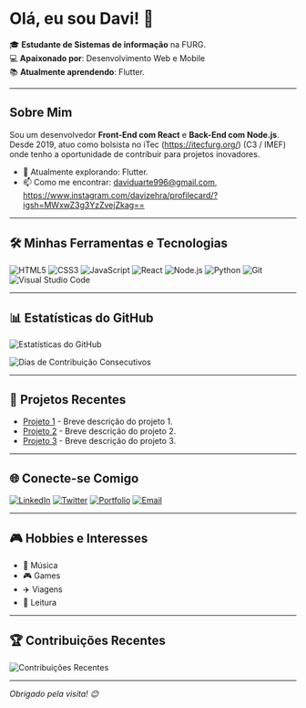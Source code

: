 # Olá, eu sou Davi! 👋

🎓 **Estudante de Sistemas de informação** na FURG.    
💻 **Apaixonado por**: Desenvolvimento Web e Mobile  
📚 **Atualmente aprendendo**: Flutter.  


---

## Sobre Mim

Sou um desenvolvedor **Front-End com React** e **Back-End com Node.js**. Desde 2019, atuo como bolsista no iTec (https://itecfurg.org/) (C3 / IMEF) onde tenho a oportunidade de contribuir para projetos inovadores.

- 🌱 Atualmente explorando: Flutter.
- 📫 Como me encontrar: daviduarte996@gmail.com, https://www.instagram.com/davizehra/profilecard/?igsh=MWxwZ3g3YzZvejZkag==

---

## 🛠️ Minhas Ferramentas e Tecnologias

![HTML5](https://img.shields.io/badge/HTML5-E34F26?style=flat-square&logo=html5&logoColor=white)
![CSS3](https://img.shields.io/badge/CSS3-1572B6?style=flat-square&logo=css3&logoColor=white)
![JavaScript](https://img.shields.io/badge/JavaScript-F7DF1E?style=flat-square&logo=javascript&logoColor=black)
![React](https://img.shields.io/badge/React-61DAFB?style=flat-square&logo=react&logoColor=black)
![Node.js](https://img.shields.io/badge/Node.js-339933?style=flat-square&logo=node.js&logoColor=white)
![Python](https://img.shields.io/badge/Python-3776AB?style=flat-square&logo=python&logoColor=white)
![Git](https://img.shields.io/badge/Git-F05032?style=flat-square&logo=git&logoColor=white)
![Visual Studio Code](https://img.shields.io/badge/VS%20Code-007ACC?style=flat-square&logo=visual-studio-code&logoColor=white)

---

## 📊 Estatísticas do GitHub

<p align="left">
  <img src="https://github-readme-stats.vercel.app/api?username=seu_usuario&show_icons=true&theme=radical" alt="Estatísticas do GitHub" />
</p>

<p align="left">
  <img src="https://github-readme-streak-stats.herokuapp.com/?user=seu_usuario&theme=radical" alt="Dias de Contribuição Consecutivos" />
</p>

---

## 📁 Projetos Recentes

- [Projeto 1](https://github.com/seu_usuario/projeto1) - Breve descrição do projeto 1.
- [Projeto 2](https://github.com/seu_usuario/projeto2) - Breve descrição do projeto 2.
- [Projeto 3](https://github.com/seu_usuario/projeto3) - Breve descrição do projeto 3.

---

## 🌐 Conecte-se Comigo

[![LinkedIn](https://img.shields.io/badge/LinkedIn-0077B5?style=flat-square&logo=linkedin&logoColor=white)](https://linkedin.com/in/seu_usuario)
[![Twitter](https://img.shields.io/badge/Twitter-1DA1F2?style=flat-square&logo=twitter&logoColor=white)](https://twitter.com/seu_usuario)
[![Portfolio](https://img.shields.io/badge/Portfolio-FF7139?style=flat-square&logo=firefox&logoColor=white)](https://seuportfolio.com)
[![Email](https://img.shields.io/badge/Email-D14836?style=flat-square&logo=gmail&logoColor=white)](mailto:seu_email@gmail.com)

---

## 🎮 Hobbies e Interesses

- 🎵 Música
- 🎮 Games
- ✈️ Viagens
- 📖 Leitura

---

## 🏆 Contribuições Recentes

<p align="left">
  <img src="https://github-contributor-stats.vercel.app/api?username=seu_usuario&theme=dark" alt="Contribuições Recentes"/>
</p>

---

_Obrigado pela visita! 😊_
